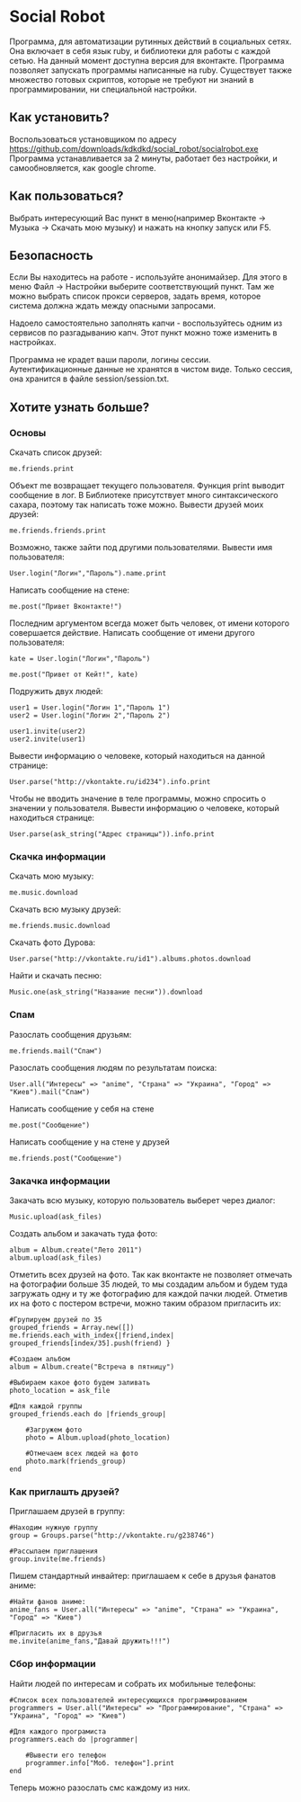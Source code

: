﻿Social Robot
============
Программа, для автоматизации рутинных действий в социальных сетях. Она включает в себя язык ruby, и библиотеки для работы с каждой сетью. На данный момент доступна версия для вконтакте. Программа позволяет запускать программы написанные на ruby. Существует также множество готовых скриптов, которые не требуют ни знаний в программировании, ни специальной настройки.


Как установить?
---------------
Воспользоваться установщиком по адресу https://github.com/downloads/kdkdkd/social_robot/socialrobot.exe
Программа устанавливается за 2 минуты, работает без настройки, и самообновляется, как google chrome.


Как пользоваться?
-----------------
Выбрать интересующий Вас пункт в меню(например Вконтакте -> Музыка -> Скачать мою музыку) и нажать на кнопку запуск или F5.


Безопасность
------------
Если Вы находитесь на работе - используйте анонимайзер. Для этого в меню Файл -> Настройки выберите соответствующий  пункт. Там же можно выбрать список прокси серверов, задать время, которое система должна ждать между опасными запросами.

Надоело самостоятельно заполнять капчи - воспользуйтесь одним из сервисов по разгадыванию капч. Этот пункт можно тоже изменить в настройках.

Программа не крадет ваши пароли, логины сессии. Аутентификационные данные не хранятся в чистом виде. Только сессия, она хранится в файле session/session.txt.

Хотите узнать больше?
---------------------
### Основы

Скачать список друзей:
	
	me.friends.print

Объект me возвращает текущего пользователя. Функция print выводит сообщение в лог. В Библиотеке присутствует много синтаксического сахара, поэтому так написать тоже можно.
Вывести друзей моих друзей:

	me.friends.friends.print

Возможно, также зайти под другими пользователями.
Вывести имя пользователя:

	User.login("Логин","Пароль").name.print

	
Написать сообщение на стене:

	me.post("Привет Вконтакте!")
	
Последним аргументом всегда может быть человек, от имени которого совершается действие. Написать сообщение от имени другого пользователя:

	kate = User.login("Логин","Пароль")
	
	me.post("Привет от Кейт!", kate)


Подружить двух людей:

	user1 = User.login("Логин 1","Пароль 1")
	user2 = User.login("Логин 2","Пароль 2")

	user1.invite(user2)
	user2.invite(user1)
	
	
Вывести информацию о человеке, который находиться на данной странице:
	
	User.parse("http://vkontakte.ru/id234").info.print
	
Чтобы не вводить значение в теле программы, можно спросить о значении у пользователя. Вывести информацию о человеке, который находиться странице:

	User.parse(ask_string("Адрес страницы")).info.print
	
	
### Скачка информации

Скачать мою музыку:
	
	me.music.download

Скачать всю музыку друзей:
	
	me.friends.music.download
	
Скачать фото Дурова:
	
	User.parse("http://vkontakte.ru/id1").albums.photos.download
	
Найти и скачать песню:

	Music.one(ask_string("Название песни")).download
	

### Спам

Разослать сообщения друзьям:

	me.friends.mail("Спам")

Разослать сообщения людям по результатам поиска:

	User.all("Интересы" => "anime", "Страна" => "Украина", "Город" => "Киев").mail("Спам")
	
Написать сообщение у себя на стене

	me.post("Сообщение")
	
Написать сообщение у на стене у друзей

	me.friends.post("Сообщение")


	
### Закачка информации	
	
Закачать всю музыку, которую пользователь выберет через диалог:

	Music.upload(ask_files)
	
Создать альбом и закачать туда фото:

	album = Album.create("Лето 2011")
	album.upload(ask_files)
	

Отметить всех друзей на фото. Так как вконтакте не позволяет отмечать на фотографии больше 35 людей, то мы создадим альбом и будем туда загружать одну и ту же фотографию для каждой пачки людей. Отметив их на фото с постером встречи, можно таким образом пригласить их:
	
	#Групируем друзей по 35
	grouped_friends = Array.new([])
	me.friends.each_with_index{|friend,index| grouped_friends[index/35].push(friend) }
	
	#Создаем альбом
	album = Album.create("Встреча в пятницу")
	
	#Выбираем какое фото будем заливать
	photo_location = ask_file
	
	#Для каждой группы
	grouped_friends.each do |friends_group|
		
		#Загружем фото
		photo = Album.upload(photo_location)
		
		#Отмечаем всех людей на фото
		photo.mark(friends_group)
	end
	
	


### Как приглашть друзей?

Приглашаем друзей в группу:

	#Находим нужную группу
	group = Groups.parse("http://vkontakte.ru/g238746")

	#Рассылаем приглашения
	group.invite(me.friends)
	

Пишем стандартный инвайтер: приглашаем к себе в друзья фанатов аниме:

	#Найти фанов аниме:
	anime_fans = User.all("Интересы" => "anime", "Страна" => "Украина", "Город" => "Киев")
	
	#Пригласить их в друзья
	me.invite(anime_fans,"Давай дружить!!!")

	
### Сбор информации

Найти людей по интересам и собрать их мобильные телефоны:
	
	#Список всех пользователей интересующихся программированием
	programmers = User.all("Интересы" => "Программирование", "Страна" => "Украина", "Город" => "Киев")
	
	#Для каждого програмиста
	programmers.each do |programmer| 
	
		#Вывести его телефон
		programmer.info["Моб. телефон"].print
	end

Теперь можно разослать смс каждому из них.


